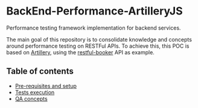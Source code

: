 # BackEnd-Performance-ArtilleryJS

Performance testing framework implementation for backend services.

The main goal of this repository is to consolidate knowledge and concepts around performance testing on RESTFul APIs. To achieve this, this POC is based on [Artillery](https://www.artillery.io/), using the [restful-booker](https://restful-booker.herokuapp.com/apidoc/index.html) API as example.

## Table of contents
- [Pre-requisites and setup](docs/Setup.md)
- [Tests execution](docs/TestsExecution.md)
- [QA concepts](docs/QA.md)